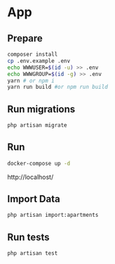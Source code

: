 # App
## Prepare
```bash
composer install
cp .env.example .env
echo WWWUSER=$(id -u) >> .env 
echo WWWGROUP=$(id -g) >> .env 
yarn # or npm i
yarn run build #or npm run build
```

## Run migrations
```bash
php artisan migrate
```
## Run
```bash
docker-compose up -d
```
http://localhost/

## Import Data
```bash
php artisan import:apartments
```

## Run tests
```bash
php artisan test
```
